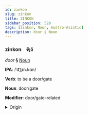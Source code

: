 ```yaml
---
id: zinkon
slug: zinkon
title: ZINKON
sidebar_position: 528
tags: [zinkon, Noun, Austro-Asiatic]
description: door § Noun
---
```


### zinkon&emsp;<span kind="abugida">ⱴ̃ȷɔ̃</span>

*door* **§** [Noun](../../tags/Noun)

**IPA**: /ˈd͡ʒɪn.kɑn/

**Verb**: to be a door/gate

**Noun**: door/gate

**Modifier**: door/gate-related

<details>
    <summary>Origin</summary>
    Khasi jingkang [dʒɪŋkaŋ<br/>
    <em>Austro-Asiatic Language Family</em>
</details>